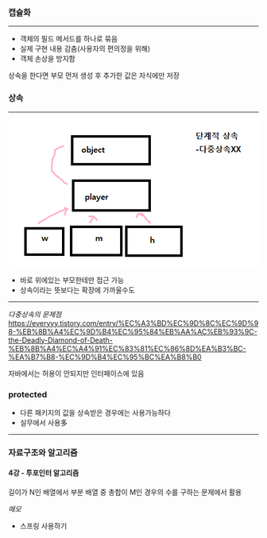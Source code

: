 ### 캡슐화
<hr>

- 객체의 필드 메서드를 하나로 묶음   
- 실제 구현 내용 감춤(사용자의 편의정을 위해)   
- 객체 손상을 방지함

상속을 한다면 부모 먼저 생성 후 
추가한 값은 자식에만 저장

### 상속
<hr>

![img.png](img.png)
- 바로 위에있는 부모한테만 접근 가능
- 상속이라는 뜻보다는 확장에 가까울수도
<hr>

*다중상속의 문제점*
https://everyyy.tistory.com/entry/%EC%A3%BD%EC%9D%8C%EC%9D%98-%EB%8B%A4%EC%9D%B4%EC%95%84%EB%AA%AC%EB%93%9C-the-Deadly-Diamond-of-Death-%EB%8B%A4%EC%A4%91%EC%83%81%EC%86%8D%EA%B3%BC-%EA%B7%B8-%EC%9D%B4%EC%95%BC%EA%B8%B0     

자바에서는 허용이 안되지만 인터페이스에 있음

### protected
- 다른 패키지의 값을 상속받은 경우에는 사용가능하다
- 실무에서 사용多


---
### 자료구조와 알고리즘
#### 4강 - 투포인터 알고리즘
길이가 N인 배열에서 부분 배열 중 총합이 M인 경우의 수를 구하는 문제에서 활용   




*메모*
- 스프링 사용하기
